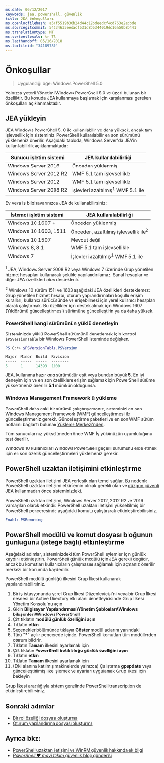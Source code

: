 ```yaml
---
ms.date: 06/12/2017
keywords: jea, powershell, güvenlik
title: JEA önkoşulları
ms.openlocfilehash: a5cf5519b30b24d44c12bdeedcf4cd763e2edbde
ms.sourcegitcommit: 54534635eedacf531d8d6344019dc16a50b8b441
ms.translationtype: MT
ms.contentlocale: tr-TR
ms.lasthandoff: 05/16/2018
ms.locfileid: "34189780"
---
```

# <a name="prerequisites"></a>Önkoşullar

> Uygulandığı öğe: Windows PowerShell 5.0

Yalnızca yeterli Yönetimi Windows PowerShell 5.0 ve üzeri bulunan bir özelliktir.
Bu konuda JEA kullanmaya başlamak için karşılanması gereken önkoşulları açıklanmaktadır.

## <a name="install-jea"></a>JEA yükleyin

JEA Windows PowerShell 5. 0 ile kullanılabilir ve daha yüksek, ancak tam işlevsellik için sisteminizi PowerShell kullanılabilir en son sürümünü yüklemeniz önerilir.
Aşağıdaki tabloda, Windows Server'da JEA'in kullanılabilirlik açıklanmaktadır:

Sunucu işletim sistemi   | JEA kullanılabilirliği
--------------------------|--------------------------------
Windows Server 2016       | Önceden yüklenmiş
Windows Server 2012 R2    | WMF 5.1 tam işlevsellikle
Windows Server 2012       | WMF 5.1 tam işlevsellikle
Windows Server 2008 R2    | İşlevleri azaltılmış<sup>1</sup> WMF 5.1 ile

Ev veya iş bilgisayarınızda JEA de kullanabilirsiniz:

İstemci işletim sistemi   | JEA kullanılabilirliği
--------------------------|-----------------------------------------------------
Windows 10 1607 +          | Önceden yüklenmiş
Windows 10 1603, 1511     | Önceden, azaltılmış işlevsellik ile<sup>2</sup>
Windows 10 1507           | Mevcut değil
Windows 8, 8.1            | WMF 5.1 tam işlevsellikle
Windows 7                 | İşlevleri azaltılmış<sup>1</sup> WMF 5.1 ile

<sup>1</sup> JEA, Windows Server 2008 R2 veya Windows 7 üzerinde Grup yönetilen hizmet hesapları kullanacak şekilde yapılandırılamaz.
Sanal hesaplar ve diğer JEA özellikleri *olan* desteklenir.

<sup>2</sup> Windows 10 sürüm 1511 ve 1603 aşağıdaki JEA özellikleri desteklemez: Grup yönetilen hizmet hesabı, oturum yapılandırmaları koşullu erişim kuralları, kullanıcı sürücüsünde ve erişebilmesi için yerel kullanıcı hesapları olarak çalıştırmak.
Bu özellikler için destek almak için Windows 1607 (Yıldönümü güncelleştirmesi) sürümüne güncelleştirin ya da daha yüksek.

### <a name="check-which-version-of-powershell-is-installed"></a>PowerShell hangi sürümünün yüklü denetleyin

Sisteminizde yüklü PowerShell sürümünü denetlemek için kontrol `$PSVersionTable` bir Windows PowerShell isteminde değişken.

```powershell
PS C:\> $PSVersionTable.PSVersion

Major  Minor  Build  Revision
-----  -----  -----  --------
5      1      14393  1000
```

JEA, kullanıma hazır *ana* sürümüdür eşit veya bundan büyük **5**.
En iyi deneyim için ve en son özelliklere erişim sağlamak için PowerShell sürüme yükseltmeniz önerilir **5.1** mümkün olduğunda.

### <a name="install-windows-management-framework"></a>Windows Management Framework'ü yükleme

PowerShell daha eski bir sürümü çalıştırıyorsanız, sisteminizi en son Windows Management Framework (WMF) güncelleştirmesi ile güncelleştirmeniz gerekir.
Güncelleştirme paketleri ve en son WMF sürüm notlarını bağlantı bulunan [Yükleme Merkezi'nden](https://aka.ms/WMF5).

Tüm sunucularınız yükseltmeden önce WMF İş yükünüzün uyumluluğunu test önerilir.

Windows 10 kullanıcıları Windows PowerShell geçerli sürümünü elde etmek için en son özellik güncelleştirmeleri yüklemeniz gerekir.

## <a name="enable-powershell-remoting"></a>PowerShell uzaktan iletişimini etkinleştirme

PowerShell uzaktan iletişimi JEA yerleşik olan temel sağlar.
Bu nedenle PowerShell uzaktan iletişimi etkin emin olmak gerekli olan ve [düzgün güvenli](https://msdn.microsoft.com/powershell/scripting/setup/winrmsecurity) JEA kullanmadan önce sisteminizdeki.

PowerShell uzaktan iletişimi, Windows Server 2012, 2012 R2 ve 2016 varsayılan olarak etkindir.
PowerShell uzaktan iletişimi yükseltilmiş bir PowerShell penceresinde aşağıdaki komutu çalıştırarak etkinleştirebilirsiniz.

```powershell
Enable-PSRemoting
```

## <a name="enable-powershell-module-and-script-block-logging-optional"></a>PowerShell modülü ve komut dosyası bloğunun günlüğünü (isteğe bağlı) etkinleştirme

Aşağıdaki adımlar, sisteminizdeki tüm PowerShell eylemler için günlük kaydını etkinleştirin.
PowerShell günlük modülü için JEA gerekli değildir, ancak bu komutları kullanıcıların çalışmasını sağlamak için açmanız önerilir merkezi bir konumda kaydedilir.

PowerShell modülü günlüğü ilkesini Grup İlkesi kullanarak yapılandırabilirsiniz.

1. Bir iş istasyonunda yerel Grup İlkesi Düzenleyicisi'ni veya bir Grup İlkesi nesnesi bir Active Directory etki alanı denetleyicisinde Grup İlkesi Yönetim Konsolu'nu açın
2. Gidin **Bilgisayar Yapılandırması\\Yönetim Şablonları\\Windows bileşenleri\\Windows PowerShell**
3. Çift tıklatın **modülü günlük özelliğini açın**
4. Tıklatın **etkin**
5. Seçenekler bölümünde tıklayın **Göster** modül adlarını yanındaki
6. Türü "**\***" açılır pencerede içinde. PowerShell komutları tüm modüllerden oturum bildirir.
7. Tıklatın **Tamam** ilkesini ayarlamak için
8. Çift tıklatın **PowerShell betik bloğu günlük özelliğini açın**
9. Tıklatın **etkin**
10. Tıklatın **Tamam** ilkesini ayarlamak için
11. (Etki alanına katılmış makinelerde yalnızca) Çalıştırma **gpupdate** veya güncelleştirilmiş ilke işlemek ve ayarları uygulamak Grup İlkesi için bekleyin

Grup İlkesi aracılığıyla sistem genelinde PowerShell transcription de etkinleştirebilirsiniz.

## <a name="next-steps"></a>Sonraki adımlar

- [Bir rol özelliği dosyası oluşturma](role-capabilities.md)
- [Oturum yapılandırma dosyası oluşturma](session-configurations.md)

## <a name="see-also"></a>Ayrıca bkz:

- [PowerShell uzaktan iletişimi ve WinRM güvenlik hakkında ek bilgi](https://msdn.microsoft.com/powershell/scripting/setup/winrmsecurity)
- [*PowerShell ♥ mavi takım* güvenlik blog gönderisi](https://blogs.msdn.microsoft.com/powershell/2015/06/09/powershell-the-blue-team/)